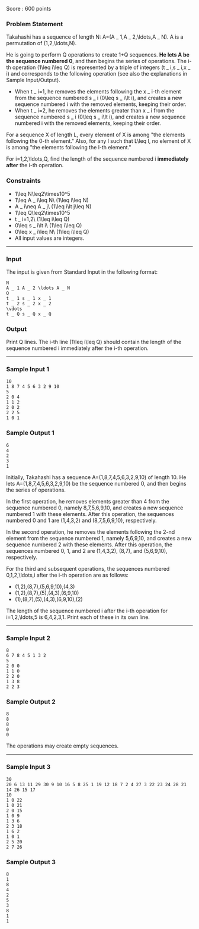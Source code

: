 Score : 600 points

### Problem Statement

Takahashi has a sequence of length N: A=(A \_ 1,A \_ 2,\ldots,A \_ N).
A is a permutation of (1,2,\ldots,N).

He is going to perform Q operations to create 1+Q sequences.
**He lets A be the sequence numbered 0**, and then begins the series of operations.
The i-th operation (1\leq i\leq Q) is represented by a triple of integers (t \_ i,s \_ i,x \_ i) and corresponds to the following operation (see also the explanations in Sample Input/Output).

* When t \_ i=1, he removes the elements following the x \_ i-th element from the sequence numbered s \_ i (0\leq s \_ i\lt i), and creates a new sequence numbered i with the removed elements, keeping their order.
* When t \_ i=2, he removes the elements greater than x \_ i from the sequence numbered s \_ i (0\leq s \_ i\lt i), and creates a new sequence numbered i with the removed elements, keeping their order.

For a sequence X of length L, every element of X is among "the elements following the 0-th element."
Also, for any l such that L\leq l, no element of X is among "the elements following the l-th element."

For i=1,2,\ldots,Q, find the length of the sequence numbered i **immediately after** the i-th operation.

### Constraints

* 1\leq N\leq2\times10^5
* 1\leq A \_ i\leq N\ (1\leq i\leq N)
* A \_ i\neq A \_ j\ (1\leq i\lt j\leq N)
* 1\leq Q\leq2\times10^5
* t \_ i=1,2\ (1\leq i\leq Q)
* 0\leq s \_ i\lt i\ (1\leq i\leq Q)
* 0\leq x \_ i\leq N\ (1\leq i\leq Q)
* All input values are integers.

---

### Input

The input is given from Standard Input in the following format:

```
N
A _ 1 A _ 2 \ldots A _ N
Q
t _ 1 s _ 1 x _ 1
t _ 2 s _ 2 x _ 2
\vdots
t _ Q s _ Q x _ Q
```

### Output

Print Q lines.
The i-th line (1\leq i\leq Q) should contain the length of the sequence numbered i immediately after the i-th operation.

---

### Sample Input 1

```
10
1 8 7 4 5 6 3 2 9 10
5
2 0 4
1 1 2
2 0 2
2 2 5
1 0 1
```

### Sample Output 1

```
6
4
2
3
1
```

Initially, Takahashi has a sequence A=(1,8,7,4,5,6,3,2,9,10) of length 10.
He lets A=(1,8,7,4,5,6,3,2,9,10) be the sequence numbered 0, and then begins the series of operations.

In the first operation, he removes elements greater than 4 from the sequence numbered 0, namely 8,7,5,6,9,10, and creates a new sequence numbered 1 with these elements. After this operation, the sequences numbered 0 and 1 are (1,4,3,2) and (8,7,5,6,9,10), respectively.

In the second operation, he removes the elements following the 2-nd element from the sequence numbered 1, namely 5,6,9,10, and creates a new sequence numbered 2 with these elements. After this operation, the sequences numbered 0, 1, and 2 are (1,4,3,2), (8,7), and (5,6,9,10), respectively.

For the third and subsequent operations, the sequences numbered 0,1,2,\ldots,i after the i-th operation are as follows:

* (1,2),(8,7),(5,6,9,10),(4,3)
* (1,2),(8,7),(5),(4,3),(6,9,10)
* (1),(8,7),(5),(4,3),(6,9,10),(2)

The length of the sequence numbered i after the i-th operation for i=1,2,\ldots,5 is 6,4,2,3,1. Print each of these in its own line.

---

### Sample Input 2

```
8
6 7 8 4 5 1 3 2
5
2 0 0
1 1 0
2 2 0
1 3 8
2 2 3
```

### Sample Output 2

```
8
8
8
0
0
```

The operations may create empty sequences.

---

### Sample Input 3

```
30
20 6 13 11 29 30 9 10 16 5 8 25 1 19 12 18 7 2 4 27 3 22 23 24 28 21 14 26 15 17
10
1 0 22
1 0 21
2 0 15
1 0 9
1 3 6
2 3 18
1 6 2
1 0 1
2 5 20
2 7 26
```

### Sample Output 3

```
8
1
8
4
2
5
3
8
1
1
```